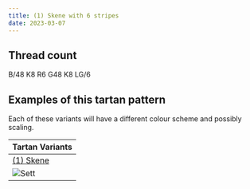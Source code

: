 ```yaml
---
title: (1) Skene with 6 stripes
date: 2023-03-07
---
```



## Thread count
B/48 K8 R6 G48 K8 LG/6

## Examples of this tartan pattern
Each of these variants will have a different colour scheme and possibly scaling.

| Tartan Variants |
|---------|
| [(1) Skene](/variants/b/48/k8/r6/g48/k8/lg/6-b0004ff-g007d00-k000000-lgdfb675-rbe414d/)|
|![Sett](/variants/b/48/k8/r6/g48/k8/lg/6-b0004ff-g007d00-k000000-lgdfb675-rbe414d/sett.png)|
